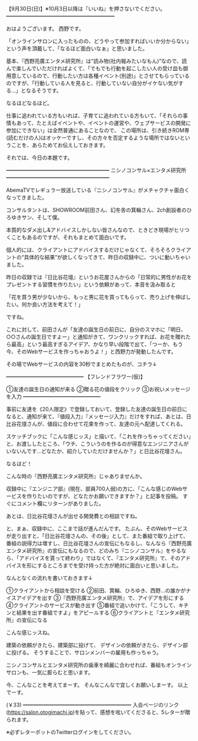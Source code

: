 【9月30日(日)】※10月3日以降は『いいね』を押さないでください。
━━━━━━━━━━━━━━━━━━━━━

おはようございます。
西野です。

「オンラインサロンに入ったものの、どうやって参加すればいいか分からない」という声を頂戴して、「なるほど面白いなぁ」と思いました。

基本、『西野亮廣エンタメ研究所』は“読み物(社内報みたいなもん)”なので、読んで楽しんでいただければよくて、「でもでも行動を起こしたい人の受け皿も御用意しているので、行動したい方は各種イベント(別途)」とさせてもらっているのですが、「行動している人を見ると、行動していない自分がイケない気がする…」となるそうです。

なるほどなるほど。

仕事に追われている方もいれば、子育てに追われている方もいて、「それらの事情もあって、たとえばイベントや、イベントの運営や、ウェブサービスの開発に参加にできない」は全然普通にあることなので、
この場所は、引き続きROM専(読むだけの人)はオッケーですし、その方々を否定するような場所ではないということを、あらためてお伝えしておきます。

それでは、今日の本題です。

━━━━━━━━━━━━━━━━━━━━
ニシノコンサル×エンタメ研究所
━━━━━━━━━━━━━━━━━━━━

AbemaTVでレギュラー放送している『ニシノコンサル』がメチャクチャ面白くなってきました。

コンサルタントは、SHOWROOM前田さん、幻冬舎の箕輪さん、2ch創設者のひろゆきサン、そして僕。

本質的なダメ出し&アドバイスしかしない皆さんなので、ときどき現場がヒリつくこともあるのですが、それもまとめて面白いです。

個人的には、クライアントにアドバイスするだけじゃなくて、そろそろクライアントの“具体的な結果”が欲しくなってきて、昨日の収録中に、ついに動いちゃいました。

昨日の収録では『日比谷花壇』というお花屋さんからの「日常的に男性がお花をプレゼントする習慣を作りたい」という依頼があって、本音を汲み取ると

「花を買う男が少ないから、もっと男に花を買ってもらって、売り上げを伸ばしたい。何か良い方法を考えて！」

ですね。

これに対して、前田さんが「友達の誕生日の前日に、自分のスマホに「明日、○○さんの誕生日ですよー」と通知がきて、ワンクリックすれば、お花を贈れたら最高」という最高すぎるアイデア、かなり早い段階で出て、「つーか、もう今、そのWebサービスを作っちゃおうよ！」と西野力が発動したんです。

その場でWebサービスの内容を30秒でまとめたものが、コチラ↓

━━━━━━━━━━━━━━━
【フレンドフラワー(仮)】

①友達の誕生日の通知が来る
②贈る花の値段をクリック
③お祝いメッセージを入力
━━━━━━━━━━━━━━━

事前に友達を《20人限定》で登録しておいて、登録した友達の誕生日の前日になると、通知が来て、『値段入力』『メッセージ入力』だけをすれば、あとは、日比谷花壇さんが、値段に合わせて花束を作って、友達の元へ配達してくれる。

スケッチブックに「こんな感じッス」と描いて、「これを作っちゃってください」と、お渡ししたところ、「ウチ、こういうのを作るのが得意なエンジニアさんがいないんです…どなたか、紹介していただけませんか？」と日比谷花壇さん。

なるほど！

こんな時の『西野亮廣エンタメ研究所』じゃありませんか。

収録中に『エンジニア部』(現在、部員700人弱)の方に、「こんな感じのWebサービスを作りたいのですが、どなたかお願いできますか？」と記事を投稿。
すぐにコメント欄にリターンがありました。

あとは、日比谷花壇さんが出せる開発費との相談ですね。

と、まぁ、収録中に、ここまで話が進んだんです。
たぶん、そのWebサービスが走り出すと、「日比谷花壇さんの、その後」として、また番組で取り上げて、番組の説得力は増すし、日比谷花壇さんの宣伝にもなるし、なんなら『西野亮廣エンタメ研究所』の宣伝にもなるので、どのみち『ニシノコンサル』をやるなら、「アドバイスを貰って終わり」ではなくて、『エンタメ研究所』で、そのアドバイスを形にするところまでを受け持った方が絶対に面白いと思いました。

なんとなくの流れを書いておきます↓

①クライアントから相談を受ける
②前田、箕輪、ひろゆき、西野…の誰かがナイスアイデアを出す
③『西野亮廣エンタメ研究所』で、アイデアを形にする
④クライアントのサービスが動き出す
⑤番組で追いかけて、「こうして、キチンと結果を出す番組ですよ」をアピールする
⑥クライアントと『エンタメ研究所』の宣伝になる

こんな感じッスね。

建築の依頼がきたら、建築部に投げて、
デザインの依頼がきたら、デザイン部に投げる。
そうすることで、サロンメンバーの雇用も作っちゃう。

ニシノコンサルとエンタメ研究所の歯車を綺麗に合わせれば、番組もオンラインサロンも、一気に膨らむと思います。

今、こんなことを考えてまーす。
そんなこんなで宜しくお願いしまーす。
以上でーす。

(￥33)
━━━━━━━━━━━━━━━━━━━━━
入会ページのリンク(https://salon.otogimachi.jp)を貼って、感想を呟いてくださると、5レターが贈られます。

※必ずレターポットのTwitterログインをしてください。
